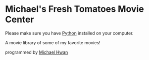 # Michael's Fresh Tomatoes Movie Center

Please make sure you have [Python](https://www.python.org/downloads/) installed on your computer.

A movie library of some of my favorite movies!

programmed by [Michael Hwan](http://michaelhwan.com)
